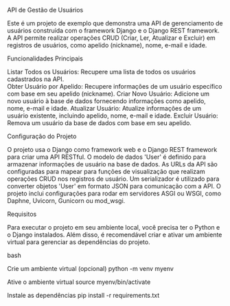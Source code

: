 API de Gestão de Usuários


  
Este é um projeto de exemplo que demonstra uma API de gerenciamento de usuários construída com o framework Django e o Django REST framework. A API permite realizar operações CRUD (Criar, Ler, Atualizar e Excluir) em registros de usuários, como apelido (nickname), nome, e-mail e idade.

Funcionalidades Principais 



 Listar Todos os Usuários: Recupere uma lista de todos os usuários cadastrados na API.  
 Obter Usuário por Apelido: Recupere informações de um usuário específico com base em seu apelido (nickname). 
 Criar Novo Usuário: Adicione um novo usuário à base de dados fornecendo informações como apelido, nome, e-mail e idade. 
 Atualizar Usuário: Atualize informações de um usuário existente, incluindo apelido, nome, e-mail e idade. 
 Excluir Usuário: Remova um usuário da base de dados com base em seu apelido. 

Configuração do Projeto 



 O projeto usa o Django como framework web e o Django REST framework para criar uma API RESTful. 
 O modelo de dados 'User' é definido para armazenar informações de usuário na base de dados. 
 As URLs da API são configuradas para mapear para funções de visualização que realizam operações CRUD nos registros de usuário. 
 Um serializador é utilizado para converter objetos 'User' em formato JSON para comunicação com a API. 
 O projeto inclui configurações para rodar em servidores ASGI ou WSGI, como Daphne, Uvicorn, Gunicorn ou mod_wsgi. 
 
Requisitos 



 Para executar o projeto em seu ambiente local, você precisa ter o Python e o Django instalados. Além disso, é recomendável criar e ativar um ambiente virtual para gerenciar as dependências do projeto.

bash



 Crie um ambiente virtual (opcional) python -m venv myenv 
 
 Ative o ambiente virtual source myenv/bin/activate 
 
 Instale as dependências pip install -r requirements.txt
